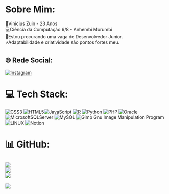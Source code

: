 #  Sobre Mim:
👨Vinicius Zuin - 23 Anos <br>💻Ciência da Computação 6/8 - Anhembi Morumbi<br>👯Estou procurando uma vaga de Desenvolvedor Junior.<br>⚡Adaptabilidade e criatividade são pontos fortes meu. 

## 🌐 Rede Social:
[![Instagram](https://img.shields.io/badge/Instagram-%23E4405F.svg?logo=Instagram&logoColor=white)](https://instagram.com/instagram.com/vinizuin/) 

# 💻 Tech Stack:
![CSS3](https://img.shields.io/badge/css3-%231572B6.svg?style=for-the-badge&logo=css3&logoColor=white) ![HTML5](https://img.shields.io/badge/html5-%23E34F26.svg?style=for-the-badge&logo=html5&logoColor=white)![JavaScript](https://img.shields.io/badge/javascript-%23323330.svg?style=for-the-badge&logo=javascript&logoColor=%23F7DF1E) ![R](https://img.shields.io/badge/r-%23276DC3.svg?style=for-the-badge&logo=r&logoColor=white) ![Python](https://img.shields.io/badge/python-3670A0?style=for-the-badge&logo=python&logoColor=ffdd54) ![PHP](https://img.shields.io/badge/php-%23777BB4.svg?style=for-the-badge&logo=php&logoColor=white) ![Oracle](https://img.shields.io/badge/Oracle-F80000?style=for-the-badge&logo=oracle&logoColor=white)![MicrosoftSQLServer](https://img.shields.io/badge/Microsoft%20SQL%20Sever-CC2927?style=for-the-badge&logo=microsoft%20sql%20server&logoColor=white) ![MySQL](https://img.shields.io/badge/mysql-%2300f.svg?style=for-the-badge&logo=mysql&logoColor=white) ![Gimp Gnu Image Manipulation Program](https://img.shields.io/badge/Gimp-657D8B?style=for-the-badge&logo=gimp&logoColor=FFFFFF) ![LINUX](https://img.shields.io/badge/Linux-FCC624?style=for-the-badge&logo=linux&logoColor=black) ![Notion](https://img.shields.io/badge/Notion-%23000000.svg?style=for-the-badge&logo=notion&logoColor=white)
# 📊 GitHub:
![](https://github-readme-stats.vercel.app/api?username=viniciuszuin&theme=merko&hide_border=false&include_all_commits=false&count_private=false)<br/>
![](https://github-readme-streak-stats.herokuapp.com/?user=viniciuszuin&theme=merko&hide_border=false)<br/>
![](https://github-readme-stats.vercel.app/api/top-langs/?username=viniciuszuin&theme=merko&hide_border=false&include_all_commits=false&count_private=false&layout=compact)
---
[![](https://visitcount.itsvg.in/api?id=viniciuszuin&icon=0&color=0)](https://visitcount.itsvg.in)

<!-- Proudly created with GPRM ( https://gprm.itsvg.in ) -->

